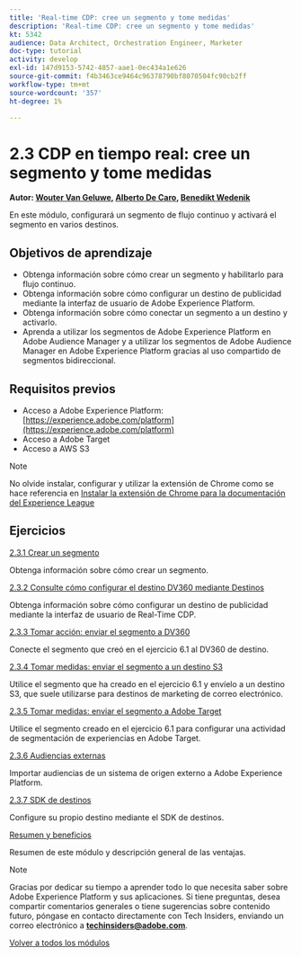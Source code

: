 ```yaml
---
title: 'Real-time CDP: cree un segmento y tome medidas'
description: 'Real-time CDP: cree un segmento y tome medidas'
kt: 5342
audience: Data Architect, Orchestration Engineer, Marketer
doc-type: tutorial
activity: develop
exl-id: 147d9153-5742-4857-aae1-0ec434a1e626
source-git-commit: f4b3463ce9464c96378790bf8070504fc90cb2ff
workflow-type: tm+mt
source-wordcount: '357'
ht-degree: 1%

---
```


# 2.3 CDP en tiempo real: cree un segmento y tome medidas

**Autor: [Wouter Van Geluwe](https://www.linkedin.com/in/woutervangeluwe/), [Alberto De Caro](https://www.linkedin.com/in/albertodecaro/), [Benedikt Wedenik](https://www.linkedin.com/in/benedikt-wedenik/)**

En este módulo, configurará un segmento de flujo continuo y activará el segmento en varios destinos.

## Objetivos de aprendizaje

- Obtenga información sobre cómo crear un segmento y habilitarlo para flujo continuo.
- Obtenga información sobre cómo configurar un destino de publicidad mediante la interfaz de usuario de Adobe Experience Platform.
- Obtenga información sobre cómo conectar un segmento a un destino y activarlo.
- Aprenda a utilizar los segmentos de Adobe Experience Platform en Adobe Audience Manager y a utilizar los segmentos de Adobe Audience Manager en Adobe Experience Platform gracias al uso compartido de segmentos bidireccional.

## Requisitos previos

- Acceso a Adobe Experience Platform: [https://experience.adobe.com/platform](https://experience.adobe.com/platform)
- Acceso a Adobe Target
- Acceso a AWS S3

>[!NOTE]
>
>No olvide instalar, configurar y utilizar la extensión de Chrome como se hace referencia en [Instalar la extensión de Chrome para la documentación del Experience League](../../gettingstarted/gettingstarted/ex1.md)

## Ejercicios

[2.3.1 Crear un segmento](./ex1.md)

Obtenga información sobre cómo crear un segmento.

[2.3.2 Consulte cómo configurar el destino DV360 mediante Destinos](./ex2.md)

Obtenga información sobre cómo configurar un destino de publicidad mediante la interfaz de usuario de Real-Time CDP.

[2.3.3 Tomar acción: enviar el segmento a DV360](./ex3.md)

Conecte el segmento que creó en el ejercicio 6.1 al DV360 de destino.

[2.3.4 Tomar medidas: enviar el segmento a un destino S3](./ex4.md)

Utilice el segmento que ha creado en el ejercicio 6.1 y envíelo a un destino S3, que suele utilizarse para destinos de marketing de correo electrónico.

[2.3.5 Tomar medidas: enviar el segmento a Adobe Target](./ex5.md)

Utilice el segmento creado en el ejercicio 6.1 para configurar una actividad de segmentación de experiencias en Adobe Target.

[2.3.6 Audiencias externas](./ex6.md)

Importar audiencias de un sistema de origen externo a Adobe Experience Platform.

[2.3.7 SDK de destinos](./ex7.md)

Configure su propio destino mediante el SDK de destinos.

[Resumen y beneficios](./summary.md)

Resumen de este módulo y descripción general de las ventajas.

>[!NOTE]
>
>Gracias por dedicar su tiempo a aprender todo lo que necesita saber sobre Adobe Experience Platform y sus aplicaciones. Si tiene preguntas, desea compartir comentarios generales o tiene sugerencias sobre contenido futuro, póngase en contacto directamente con Tech Insiders, enviando un correo electrónico a **techinsiders@adobe.com**.

[Volver a todos los módulos](../../../overview.md)
